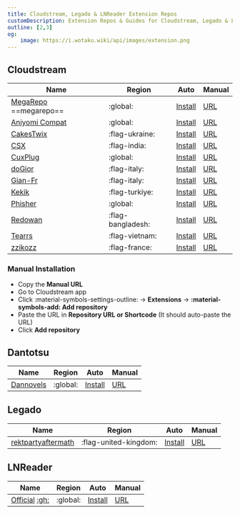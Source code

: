 ```yaml
---
title: Cloudstream, Legado & LNReader Extension Repos
customDescription: Extension Repos & Guides for Cloudstream, Legado & LNReader
outline: [2,3]
og:
    image: https://i.wotaku.wiki/api/images/extension.png
---
```



<GradientCard title="Extension Repos" description="Miscellaneous Extension Repos & Guides" theme="turquoise" variant="thin"/>

## Cloudstream

| Name | Region | Auto | Manual |
| - | - | - | - |
| [MegaRepo](https://github.com/self-similarity/MegaRepo/) ==megarepo== | :global: | [Install](cloudstreamrepo://raw.githubusercontent.com/self-similarity/MegaRepo/builds/repo.json) | [URL](https://raw.githubusercontent.com/self-similarity/MegaRepo/builds/repo.json) |
| [Aniyomi Compat](https://github.com/CranberrySoup/AniyomiCompatExtension) | :global: | [Install](cloudstreamrepo://raw.githubusercontent.com/CranberrySoup/AniyomiCompatExtension/master/repo.json) | [URL](https://raw.githubusercontent.com/CranberrySoup/AniyomiCompatExtension/master/repo.json) |
| [CakesTwix](https://github.com/CakesTwix/cloudstream-extensions-uk) | :flag-ukraine: | [Install](cloudstreamrepo://raw.githubusercontent.com/CakesTwix/cloudstream-extensions-uk/master/repo.json) | [URL](https://raw.githubusercontent.com/CakesTwix/cloudstream-extensions-uk/master/repo.json) |
| [CSX](https://github.com/SaurabhKaperwan/CSX) | :flag-india: | [Install](cloudstreamrepo://raw.githubusercontent.com/SaurabhKaperwan/CSX/builds/CS.json) | [URL](https://raw.githubusercontent.com/SaurabhKaperwan/CSX/builds/CS.json) |
| [CuxPlug](https://github.com/ycngmn/CuxPlug) | :global: | [Install](cloudstreamrepo://raw.githubusercontent.com/ycngmn/CuxPlug/refs/heads/main/repo.json) | [URL](https://raw.githubusercontent.com/ycngmn/CuxPlug/refs/heads/main/repo.json) |
| [doGior](https://github.com/doGior/doGiorsHadEnough) | :flag-italy: | [Install](cloudstreamrepo://raw.githubusercontent.com/doGior/doGiorsHadEnough/refs/heads/builds/repo.json) | [URL](https://raw.githubusercontent.com/doGior/doGiorsHadEnough/refs/heads/builds/repo.json) |
| [Gian-Fr](https://github.com/Gian-Fr/ItalianProvider) | :flag-italy: | [Install](cloudstreamrepo://raw.githubusercontent.com/Gian-Fr/ItalianProvider/builds/repo.json) | [URL](https://raw.githubusercontent.com/Gian-Fr/ItalianProvider/builds/repo.json) |
| [Kekik](https://github.com/Kraptor123/cs-kekikanime) | :flag-turkiye: | [Install](cloudstreamrepo://raw.githubusercontent.com/Kraptor123/cs-kekikanime/master/repo.json) | [URL](https://raw.githubusercontent.com/Kraptor123/cs-kekikanime/master/repo.json) |
| [Phisher](https://github.com/phisher98/cloudstream-extensions-phisher) | :global: | [Install](cloudstreamrepo://raw.githubusercontent.com/phisher98/cloudstream-extensions-phisher/refs/heads/builds/repo.json) | [URL](https://raw.githubusercontent.com/phisher98/cloudstream-extensions-phisher/refs/heads/builds/repo.json) |
| [Redowan](https://github.com/redowan99/Redowan-CloudStream) | :flag-bangladesh: | [Install](cloudstreamrepo://raw.githubusercontent.com/redowan99/Redowan-CloudStream/master/repo.json) | [URL](https://raw.githubusercontent.com/redowan99/Redowan-CloudStream/master/repo.json) |
| [Tearrs](https://gitlab.com/tearrs/cloudstream-vietnamese) | :flag-vietnam: | [Install](cloudstreamrepo://gitlab.com/tearrs/cloudstream-vietnamese/-/raw/main/repo.json) | [URL](https://gitlab.com/tearrs/cloudstream-vietnamese/-/raw/main/repo.json) |
| [zzikozz](https://codeberg.org/zzikozz/frencharchive/) | :flag-france: | [Install](cloudstreamrepo://codeberg.org/zzikozz/frencharchive/raw/branch/Release/repo.json) | [URL](https://codeberg.org/zzikozz/frencharchive/raw/branch/Release/repo.json) |

### Manual Installation
- Copy the **Manual URL**
- Go to Cloudstream app
- Click :material-symbols-settings-outline: -> **Extensions** -> **:material-symbols-add: Add repository**
- Paste the URL in **Repository URL or Shortcode** (It should auto-paste the URL)
- Click **Add repository**


## Dantotsu

| Name | Region | Auto | Manual |
| - | - | - | - |
| [Dannovels](https://github.com/dannovels/novel-extensions) | :global: | [Install](novelyomi://add-repo?url=https://raw.githubusercontent.com/dannovels/novel-extensions/repo/index.min.json) | [URL](https://raw.githubusercontent.com/dannovels/novel-extensions/refs/heads/repo/index.min.json) |

## Legado
| Name | Region | Auto | Manual |
| - | - | - | - |
| [rektpartyaftermath](https://github.com/rektpartyaftermath/Legado-booksource-collection) | :flag-united-kingdom: | [Install](legado://import/bookSource?src=https://raw.githubusercontent.com/rektpartyaftermath/Legado-booksource-collection/main/AllBooksource.json) | [URL](https://raw.githubusercontent.com/rektpartyaftermath/Legado-booksource-collection/main/AllBooksource.json) |

## LNReader
| Name | Region | Auto | Manual |
| - | - | - | - |
| [Official](https://lnreader.github.io/plugins) [:gh:](https://github.com/LNReader/lnreader-plugins) | :global: | [Install](lnreader://repo/add?url=https://raw.githubusercontent.com/LNReader/lnreader-plugins/plugins/v3.0.0/.dist/plugins.min.json) | [URL](https://raw.githubusercontent.com/LNReader/lnreader-plugins/plugins/v3.0.0/.dist/plugins.min.json) |